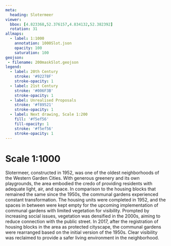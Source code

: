 ```yaml
---
meta:
  heading: Slotermeer
viewer:
  bbox: [4.823368,52.376157,4.834132,52.382392]
  rotation: 31
allmaps:
  - label: 1:1000
    annotation: 1000Slot.json
    opacity: 100
    saturation: 100
geojson:
 - filename: 200maskSlot.geojson
legend:
  - label: 20th Century
    stroke: '#92278F'
    stroke-opacity: 1
  - label: 21st Century
    stroke: '#006F3B'
    stroke-opacity: 1
  - label: Unrealised Proposals
    stroke: '#f89521'
    stroke-opacity: 1
  - label: Next drawing, Scale 1:200
    fill: '#f5ef56'
    fill-opacity: 1
    stroke: '#f5ef56'
    stroke-opacity: 1
---
```

# Scale 1:1000

Slotermeer, constructed in 1952, was one of the oldest neighborhoods of the Western Garden Cities. With generous greenery and its own playgrounds, the area embodied the credo of providing residents with adequate light, air, and space. In comparison to the housing blocks that remained the same since the 1950s, the communal gardens experienced constant transformation. The housing units were completed in 1952, and the spaces in between were kept empty for the upcoming implementation of communal gardens with limited vegetation for visibility. Prompted by increasing social issues, vegetation was densified in the 2000s, aiming to reduce connection with the public street. In 2017, after the registration of housing blocks in the area as protected cityscape, the communal gardens were rearranged based on the initial version of the 1950s. Clear visibility was reclaimed to provide a safer living environment in the neighborhood. 